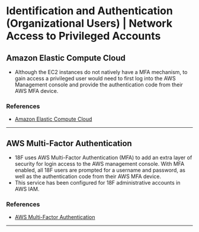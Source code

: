 # Identification and Authentication (Organizational Users) | Network Access to Privileged Accounts
## Amazon Elastic Compute Cloud
- Although the EC2 instances do not natively have a MFA mechanism, to gain access a privileged user would need to first log into the AWS Management console and provide the authentication code from their AWS MFA device.

### References

* [Amazon Elastic Compute Cloud](https://aws.amazon.com/ec2/)

--------

## AWS Multi-Factor Authentication
- 18F uses AWS Multi-Factor Authentication (MFA) to add an extra layer of security for login access to the AWS management console. With MFA enabled, all 18F users are prompted for a username and password, as well as the authentication code from their AWS MFA device.
- This service has been configured for 18F administrative accounts in AWS IAM.

### References

* [AWS Multi-Factor Authentication](https://aws.amazon.com/iam/details/mfa/)

--------
